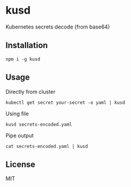 # kusd

Kubernetes secrets decode (from base64)

## Installation

```
npm i -g kusd
```

## Usage

Directly from cluster
```
kubectl get secret your-secret -o yaml | kusd
```

Using file
```
kusd secrets-encoded.yaml
```

Pipe output
```
cat secrets-encoded.yaml | kusd
```

## License
MIT
